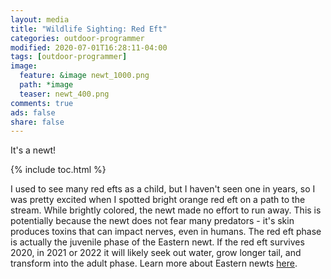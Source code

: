 ```yaml
---
layout: media
title: "Wildlife Sighting: Red Eft"
categories: outdoor-programmer
modified: 2020-07-01T16:28:11-04:00
tags: [outdoor-programmer]
image:
  feature: &image newt_1000.png
  path: *image
  teaser: newt_400.png
comments: true
ads: false
share: false
---
```


It's a newt!

{% include toc.html %}

I used to see many red efts as a child, but I haven't seen one in years, so I was pretty excited when I spotted bright orange red eft on a path to the stream. While brightly colored, the newt made no effort to run away. This is potentially because the newt does not fear many predators - it's skin produces toxins that can impact nerves, even in humans. The red eft phase is actually the juvenile phase of the Eastern newt. If the red eft survives 2020, in 2021 or 2022 it will likely seek out water, grow longer tail, and transform into the adult phase. Learn more about Eastern newts [here](https://nhpbs.org/wild/easternnewt.asp).
